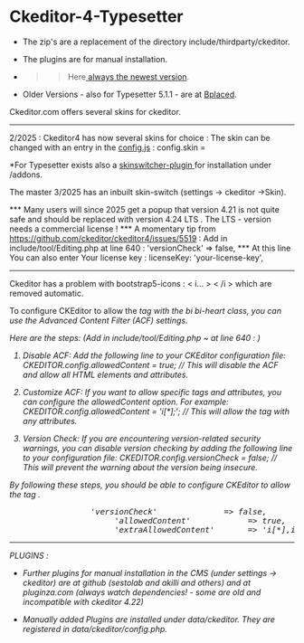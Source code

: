 # Ckeditor-4-Typesetter

* The zip's are a replacement of the directory include/thirdparty/ckeditor.

* The plugins are for manual installation. 

* >> Here<a href=https://ckeditor.com/cke4/builder/download/85e2cfe7d2261e150e06ec1a20267d6e target=_blank> always the newest version</a>.

* Older Versions - also for Typesetter 5.1.1 - are at <a href=http://typesetter5.bplaced.net/Ckeditor target=_blank> Bplaced</a>.

Ckeditor.com offers several skins for ckeditor. <hr>
2/2025 : Ckeditor4 has now several skins for choice : The skin can be changed with an entry in the <a href="https://github.com/gtbu/Typesetter-5.3-p8/blob/main/include/thirdparty/ckeditor/config.js">config.js</a> : config.skin =

*For Typesetter exists also a <a href=https://github.com/gtbu/CKE_Themes > skinswitcher-plugin </a> for installation under /addons. 

The master 3/2025 has an inbuilt skin-switch (settings -> ckeditor ->Skin).

*** Many users will since 2025 get a popup that version 4.21 is not quite safe and should be replaced with version 4.24 LTS .
The LTS - version needs a commercial license !
*** A momentary tip from  https://github.com/ckeditor/ckeditor4/issues/5519  :  Add in include/tool/Editing.php at line 640  :  'versionCheck'   => false,
*** At this line You can also enter Your license key  :    licenseKey: 'your-license-key', 

<hr size=1>
Ckeditor has a problem with bootstrap5-icons : < i... > < /i > which are removed automatic.

To configure CKEditor to allow the <i> tag with the bi bi-heart class, you can use the Advanced Content Filter (ACF) settings. 

Here are the steps: (Add in include/tool/Editing.php ~ at line 640 : )

1. Disable ACF:         Add the following line to your CKEditor configuration file:
   CKEDITOR.config.allowedContent = true;    //    This will disable the ACF and allow all HTML elements and attributes.

2. Customize ACF:   If you want to allow specific tags and attributes, you can configure the allowedContent option. For example:
   CKEDITOR.config.allowedContent = 'i[*];';         //     This will allow the <i> tag with any attributes.

3. Version Check: If you are encountering version-related security warnings, you can disable version checking by adding the following line to your configuration file:
   CKEDITOR.config.versionCheck = false;   //       This will prevent the warning about the version being insecure.

By following these steps, you should be able to configure CKEditor to allow the <i> tag .

<pre>                 'versionCheck'              => false,
					  'allowedContent'            => true,
					  'extraAllowedContent'		  => 'i[*],iframe[align,......
</pre>    
<hr size=1>

PLUGINS :

* Further plugins for manual installation in the CMS (under settings -> ckeditor) are at github (sestolab and akilli and others) and at pluginza.com (always watch dependencies! - some are old and incompatible with ckeditor 4.22)

* Manually added Plugins are installed under data/ckeditor. They are registered in data/ckeditor/config.php. 